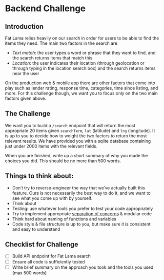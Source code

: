 # Backend Challenge
## Introduction
Fat Lama relies heavily on our search in order for users to be able to find the items they need. The main two factors in the search are:
- *Text match*: the user types a word or phrase that they want to find, and the search returns items that match this.
- *Location*: the user indicates their location (through geolocation or through typing in the location search box) and the search returns items near the user

On the production web & mobile app there are other factors that come into play such as lender rating, response time, categories, time since listing, and more. For this challenge though, we want you to focus only on the two main factors given above.

## The Challenge
We want you to build a `/search` endpoint that will return the most appropriate 20 items given `searchTerm`, `lat` (latitude) and `lng` (longitude). It is up to you to decide how to weight the two factors to return the most relevant results. We have provided you with a sqlite database containing just under 2000 items with the relevant fields.

When you are finished, write up a short summary of why you made the choices you did. This should be no more than 500 words.

## Things to think about:
- Don’t try to reverse-engineer the way that we’ve actually built this feature. Ours is not necessarily the best way to do it, and we want to see what you come up with by yourself.
- Think about 
- Testing: use whatever tools you prefer to test your code appropriately
- Try to implement appropriate [separation of concerns](https://effectivesoftwaredesign.com/2012/02/05/separation-of-concerns/) & modular code
- Think hard about naming of functions and variables
- Code style & file structure is up to you, but make sure it is consistent and easy to understand

## Checklist for Challenge
- [ ] Build API endpoint for Fat Lama search
- [ ] Ensure all code is sufficiently tested
- [ ] Write brief summary on the approach you took and the tools you used (max 500 words)
